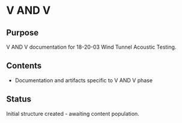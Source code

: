 # V AND V

## Purpose
V AND V documentation for 18-20-03 Wind Tunnel Acoustic Testing.

## Contents
- Documentation and artifacts specific to V AND V phase

## Status
Initial structure created - awaiting content population.
